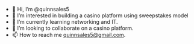 - 👋 Hi, I’m @quinnsales5
- 👀 I’m interested in building a casino platform using sweepstakes model
- 🌱 I’m currently learning networking and IT.
- 💞️ I’m looking to collaborate on a casino platform.
- 📫 How to reach me quinnsales5@gmail.com.

<!---
quinnsales5/quinnsales5 is a ✨ special ✨ repository because its `README.md` (this file) appears on your GitHub profile.
You can click the Preview link to take a look at your changes.
--->
